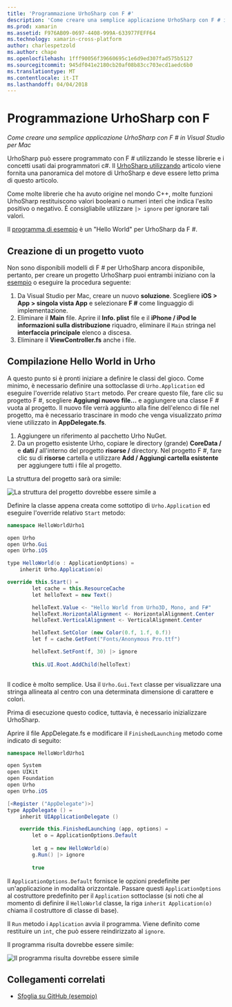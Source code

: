 ```yaml
---
title: 'Programmazione UrhoSharp con F #'
description: 'Come creare una semplice applicazione UrhoSharp con F # in Visual Studio per Mac'
ms.prod: xamarin
ms.assetid: F976AB09-0697-4408-999A-633977FEFF64
ms.technology: xamarin-cross-platform
author: charlespetzold
ms.author: chape
ms.openlocfilehash: 1fff90056f39660695c1e6d9ed307fad575b5127
ms.sourcegitcommit: 945df041e2180cb20af08b83cc703ecd1aedc6b0
ms.translationtype: MT
ms.contentlocale: it-IT
ms.lasthandoff: 04/04/2018
---
```

# <a name="programming-urhosharp-with-f"></a>Programmazione UrhoSharp con F #

_Come creare una semplice applicazione UrhoSharp con F # in Visual Studio per Mac_

UrhoSharp può essere programmato con F # utilizzando le stesse librerie e i concetti usati dai programmatori c#. Il [UrhoSharp utilizzando](~/graphics-games/urhosharp/using.md) articolo viene fornita una panoramica del motore di UrhoSharp e deve essere letto prima di questo articolo.

Come molte librerie che ha avuto origine nel mondo C++, molte funzioni UrhoSharp restituiscono valori booleani o numeri interi che indica l'esito positivo o negativo. È consigliabile utilizzare `|> ignore` per ignorare tali valori.

Il [programma di esempio](https://github.com/xamarin/recipes/tree/master/cross-platform/urho/urho-fsharp/HelloWorldUrhoFsharp) è un "Hello World" per UrhoSharp da F #.

## <a name="creating-an-empty-project"></a>Creazione di un progetto vuoto

Non sono disponibili modelli di F # per UrhoSharp ancora disponibile, pertanto, per creare un progetto UrhoSharp puoi entrambi iniziano con la [esempio](https://github.com/xamarin/recipes/tree/master/cross-platform/urho/urho-fsharp/HelloWorldUrhoFsharp) o eseguire la procedura seguente:

1. Da Visual Studio per Mac, creare un nuovo **soluzione**. Scegliere **iOS > App > singola vista App** e selezionare **F #** come linguaggio di implementazione. 
1. Eliminare il **Main** file. Aprire il **Info. plist** file e il **iPhone / iPod le informazioni sulla distribuzione** riquadro, eliminare il `Main` stringa nel **interfaccia principale** elenco a discesa.
1. Eliminare il **ViewController.fs** anche i file.

## <a name="building-hello-world-in-urho"></a>Compilazione Hello World in Urho

A questo punto si è pronti iniziare a definire le classi del gioco. Come minimo, è necessario definire una sottoclasse di `Urho.Application` ed eseguire l'override relativo `Start` metodo. Per creare questo file, fare clic su progetto F #, scegliere **Aggiungi nuovo file...**  e aggiungere una classe F # vuota al progetto. Il nuovo file verrà aggiunto alla fine dell'elenco di file nel progetto, ma è necessario trascinare in modo che venga visualizzato *prima* viene utilizzato in **AppDelegate.fs**.

1. Aggiungere un riferimento al pacchetto Urho NuGet.
1. Da un progetto esistente Urho, copiare le directory (grande) **CoreData /** e **dati /** all'interno del progetto **risorse /** directory. Nel progetto F #, fare clic su di **risorse** cartella e utilizzare **Add / Aggiungi cartella esistente** per aggiungere tutti i file al progetto.

La struttura del progetto sarà ora simile:

![](fsharp-images/solutionpane.png "La struttura del progetto dovrebbe essere simile a")

Definire la classe appena creata come sottotipo di `Urho.Application` ed eseguire l'override relativo `Start` metodo:

```csharp
namespace HelloWorldUrho1

open Urho
open Urho.Gui
open Urho.iOS

type HelloWorld(o : ApplicationOptions) =
    inherit Urho.Application(o) 

override this.Start() = 
        let cache = this.ResourceCache
        let helloText = new Text()

        helloText.Value <- "Hello World from Urho3D, Mono, and F#"
        helloText.HorizontalAlignment <- HorizontalAlignment.Center
        helloText.VerticalAlignment <- VerticalAlignment.Center

        helloText.SetColor (new Color(0.f, 1.f, 0.f))
        let f = cache.GetFont("Fonts/Anonymous Pro.ttf")

        helloText.SetFont(f, 30) |> ignore
                  
        this.UI.Root.AddChild(helloText)
            
```

Il codice è molto semplice. Usa il `Urho.Gui.Text` classe per visualizzare una stringa allineata al centro con una determinata dimensione di carattere e colori. 

Prima di esecuzione questo codice, tuttavia, è necessario inizializzare UrhoSharp. 

Aprire il file AppDelegate.fs e modificare il `FinishedLaunching` metodo come indicato di seguito:

```csharp
namespace HelloWorldUrho1

open System
open UIKit
open Foundation
open Urho
open Urho.iOS

[<Register ("AppDelegate")>]
type AppDelegate () =
    inherit UIApplicationDelegate ()

    override this.FinishedLaunching (app, options) =
        let o = ApplicationOptions.Default
     
        let g = new HelloWorld(o)
        g.Run() |> ignore
       
        true
```

Il `ApplicationOptions.Default` fornisce le opzioni predefinite per un'applicazione in modalità orizzontale. Passare questi `ApplicationOptions` al costruttore predefinito per il `Application` sottoclasse (si noti che al momento di definire il `HelloWorld` classe, la riga `inherit Application(o)` chiama il costruttore di classe di base). 

Il `Run` metodo i `Application` avvia il programma. Viene definito come restituire un `int`, che può essere reindirizzato al `ignore`. 

Il programma risulta dovrebbe essere simile:

![](fsharp-images/helloworldfsharp.png "Il programma risulta dovrebbe essere simile")








## <a name="related-links"></a>Collegamenti correlati

- [Sfoglia su GitHub (esempio)](https://github.com/xamarinhttps://developer.xamarin.com/recipes/tree/master/cross-platform/urho/urho-fsharp/HelloWorldUrhoFsharp)
